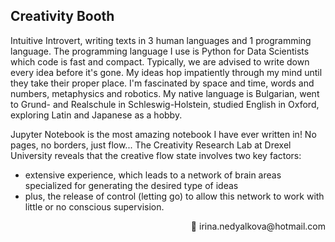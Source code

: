 ## Creativity Booth
Intuitive Introvert, writing texts in 3 human languages and 1 programming language. The programming language I use is Python for Data Scientists which code is fast and compact. Typically, we are advised to write down every idea before it's gone. My ideas hop impatiently through my mind until they take their proper place. I'm fascinated by space and time, words and numbers, metaphysics and robotics. My native language is Bulgarian, went to Grund- and Realschule in Schleswig-Holstein, studied English in Oxford, exploring Latin and Japanese as a hobby.

Jupyter Notebook is the most amazing notebook I have ever written in! No pages, no borders, just flow... The Creativity Research Lab at Drexel University reveals that the creative flow state involves two key factors:
- extensive experience, which leads to a network of brain areas specialized for generating the desired type of ideas
- plus, the release of control (letting go) to allow this network to work with little or no conscious supervision.

<p align="right"> 📨 irina.nedyalkova@hotmail.com </p> 
